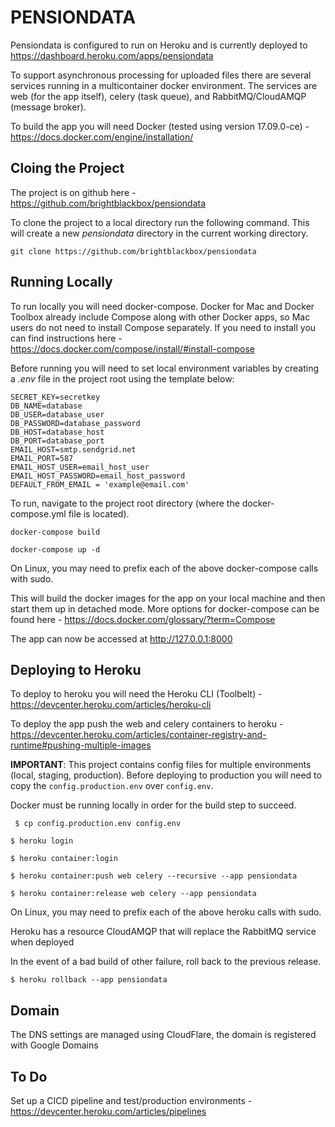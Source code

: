 PENSIONDATA
===========

Pensiondata is configured to run on Heroku and is currently deployed to https://dashboard.heroku.com/apps/pensiondata

To support asynchronous processing for uploaded files there are several services running in a multicontainer docker environment. The services are web (for the app itself), celery (task queue), and RabbitMQ/CloudAMQP (message broker).

To build the app you will need Docker (tested using version 17.09.0-ce) - https://docs.docker.com/engine/installation/

Cloing the Project
------------------
The project is on github here - https://github.com/brightblackbox/pensiondata

To clone the project to a local directory run the following command. This will create a new *pensiondata* directory in the current working directory.

``` git clone https://github.com/brightblackbox/pensiondata ```

Running Locally
---------------
To run locally you will need docker-compose. Docker for Mac and Docker Toolbox already include Compose along with other Docker apps, so Mac users do not need to install Compose separately. If you need to install you can find instructions here - https://docs.docker.com/compose/install/#install-compose

Before running you will need to set local environment variables by creating a *.env* file in the project root using the template below:

``` 
SECRET_KEY=secretkey
DB_NAME=database
DB_USER=database_user
DB_PASSWORD=database_password
DB_HOST=database_host
DB_PORT=database_port
EMAIL_HOST=smtp.sendgrid.net
EMAIL_PORT=587
EMAIL_HOST_USER=email_host_user
EMAIL_HOST_PASSWORD=email_host_password
DEFAULT_FROM_EMAIL = 'example@email.com'
```

To run, navigate to the project root directory (where the docker-compose.yml file is located).

``` docker-compose build ```

``` docker-compose up -d ```

On Linux, you may need to prefix each of the above docker-compose calls with sudo.

This will build the docker images for the app on your local machine and then start them up in detached mode. More options for docker-compose can be found here - https://docs.docker.com/glossary/?term=Compose

The app can now be accessed at http://127.0.0.1:8000

Deploying to Heroku
-------------------
To deploy to heroku you will need the Heroku CLI (Toolbelt) - https://devcenter.heroku.com/articles/heroku-cli

To deploy the app push the web and celery containers to heroku - https://devcenter.heroku.com/articles/container-registry-and-runtime#pushing-multiple-images

**IMPORTANT**: This project contains config files for multiple environments (local, staging, production). Before deploying to production you will need to copy the ```config.production.env``` over ```config.env```. 

Docker must be running locally in order for the build step to succeed.

``` $ cp config.production.env config.env```

``` $ heroku login ```

``` $ heroku container:login ```

``` $ heroku container:push web celery --recursive --app pensiondata ```

``` $ heroku container:release web celery --app pensiondata ```

On Linux, you may need to prefix each of the above heroku calls with sudo.

Heroku has a resource CloudAMQP that will replace the RabbitMQ service when deployed

In the event of a bad build of other failure, roll back to the previous release.

``` $ heroku rollback --app pensiondata ```

Domain
------
The DNS settings are managed using CloudFlare, the domain is registered with Google Domains

To Do
-----
Set up a CICD pipeline and test/production environments - https://devcenter.heroku.com/articles/pipelines
